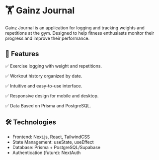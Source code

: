 # 🏋️ Gainz Journal

Gainz Journal is an application for logging and tracking weights and repetitions at the gym. Designed to help fitness enthusiasts monitor their progress and improve their performance.

## 🚀 Features

✅ Exercise logging with weight and repetitions.

✅ Workout history organized by date.

✅ Intuitive and easy-to-use interface.

✅ Responsive design for mobile and desktop.

✅ Data Based on Prisma and PostgreSQL.

## 🛠️ Technologies

- Frontend: Next.js, React, TailwindCSS
- State Management: useState, useEffect
- Database: Prisma + PostgreSQL/Supabase
- Authentication (future): NextAuth
